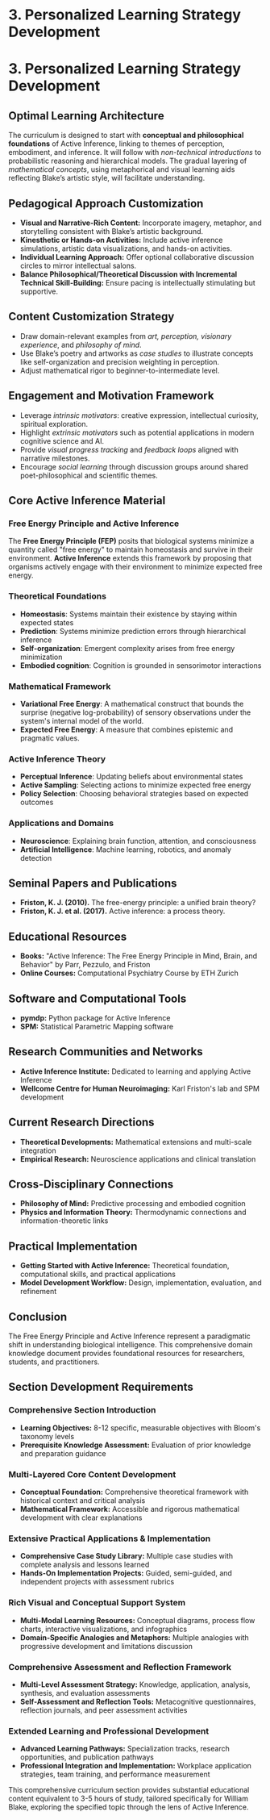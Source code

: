 # 3. Personalized Learning Strategy Development

# 3. Personalized Learning Strategy Development

## Optimal Learning Architecture

The curriculum is designed to start with **conceptual and philosophical foundations** of Active Inference, linking to themes of perception, embodiment, and inference. It will follow with *non-technical introductions* to probabilistic reasoning and hierarchical models. The gradual layering of *mathematical concepts*, using metaphorical and visual learning aids reflecting Blake’s artistic style, will facilitate understanding.

## Pedagogical Approach Customization

- **Visual and Narrative-Rich Content:** Incorporate imagery, metaphor, and storytelling consistent with Blake’s artistic background.
- **Kinesthetic or Hands-on Activities:** Include active inference simulations, artistic data visualizations, and hands-on activities.
- **Individual Learning Approach:** Offer optional collaborative discussion circles to mirror intellectual salons.
- **Balance Philosophical/Theoretical Discussion with Incremental Technical Skill-Building:** Ensure pacing is intellectually stimulating but supportive.

## Content Customization Strategy

- Draw domain-relevant examples from *art, perception, visionary experience*, and *philosophy of mind*.
- Use Blake’s poetry and artworks as *case studies* to illustrate concepts like self-organization and precision weighting in perception.
- Adjust mathematical rigor to beginner-to-intermediate level.

## Engagement and Motivation Framework

- Leverage *intrinsic motivators*: creative expression, intellectual curiosity, spiritual exploration.
- Highlight *extrinsic motivators* such as potential applications in modern cognitive science and AI.
- Provide *visual progress tracking* and *feedback loops* aligned with narrative milestones.
- Encourage *social learning* through discussion groups around shared poet-philosophical and scientific themes.

## Core Active Inference Material

### Free Energy Principle and Active Inference

The **Free Energy Principle (FEP)** posits that biological systems minimize a quantity called "free energy" to maintain homeostasis and survive in their environment. **Active Inference** extends this framework by proposing that organisms actively engage with their environment to minimize expected free energy.

### Theoretical Foundations

- **Homeostasis**: Systems maintain their existence by staying within expected states
- **Prediction**: Systems minimize prediction errors through hierarchical inference
- **Self-organization**: Emergent complexity arises from free energy minimization
- **Embodied cognition**: Cognition is grounded in sensorimotor interactions

### Mathematical Framework

- **Variational Free Energy**: A mathematical construct that bounds the surprise (negative log-probability) of sensory observations under the system's internal model of the world.
- **Expected Free Energy**: A measure that combines epistemic and pragmatic values.

### Active Inference Theory

- **Perceptual Inference**: Updating beliefs about environmental states
- **Active Sampling**: Selecting actions to minimize expected free energy
- **Policy Selection**: Choosing behavioral strategies based on expected outcomes

### Applications and Domains

- **Neuroscience**: Explaining brain function, attention, and consciousness
- **Artificial Intelligence**: Machine learning, robotics, and anomaly detection

## Seminal Papers and Publications

- **Friston, K. J. (2010).** The free-energy principle: a unified brain theory?
- **Friston, K. J. et al. (2017).** Active inference: a process theory.

## Educational Resources

- **Books:** "Active Inference: The Free Energy Principle in Mind, Brain, and Behavior" by Parr, Pezzulo, and Friston
- **Online Courses:** Computational Psychiatry Course by ETH Zurich

## Software and Computational Tools

- **pymdp:** Python package for Active Inference
- **SPM:** Statistical Parametric Mapping software

## Research Communities and Networks

- **Active Inference Institute:** Dedicated to learning and applying Active Inference
- **Wellcome Centre for Human Neuroimaging:** Karl Friston's lab and SPM development

## Current Research Directions

- **Theoretical Developments:** Mathematical extensions and multi-scale integration
- **Empirical Research:** Neuroscience applications and clinical translation

## Cross-Disciplinary Connections

- **Philosophy of Mind:** Predictive processing and embodied cognition
- **Physics and Information Theory:** Thermodynamic connections and information-theoretic links

## Practical Implementation

- **Getting Started with Active Inference:** Theoretical foundation, computational skills, and practical applications
- **Model Development Workflow:** Design, implementation, evaluation, and refinement

## Conclusion

The Free Energy Principle and Active Inference represent a paradigmatic shift in understanding biological intelligence. This comprehensive domain knowledge document provides foundational resources for researchers, students, and practitioners.

## Section Development Requirements

### Comprehensive Section Introduction

- **Learning Objectives:** 8-12 specific, measurable objectives with Bloom's taxonomy levels
- **Prerequisite Knowledge Assessment:** Evaluation of prior knowledge and preparation guidance

### Multi-Layered Core Content Development

- **Conceptual Foundation:** Comprehensive theoretical framework with historical context and critical analysis
- **Mathematical Framework:** Accessible and rigorous mathematical development with clear explanations

### Extensive Practical Applications & Implementation

- **Comprehensive Case Study Library:** Multiple case studies with complete analysis and lessons learned
- **Hands-On Implementation Projects:** Guided, semi-guided, and independent projects with assessment rubrics

### Rich Visual and Conceptual Support System

- **Multi-Modal Learning Resources:** Conceptual diagrams, process flow charts, interactive visualizations, and infographics
- **Domain-Specific Analogies and Metaphors:** Multiple analogies with progressive development and limitations discussion

### Comprehensive Assessment and Reflection Framework

- **Multi-Level Assessment Strategy:** Knowledge, application, analysis, synthesis, and evaluation assessments
- **Self-Assessment and Reflection Tools:** Metacognitive questionnaires, reflection journals, and peer assessment activities

### Extended Learning and Professional Development

- **Advanced Learning Pathways:** Specialization tracks, research opportunities, and publication pathways
- **Professional Integration and Implementation:** Workplace application strategies, team training, and performance measurement

This comprehensive curriculum section provides substantial educational content equivalent to 3-5 hours of study, tailored specifically for William Blake, exploring the specified topic through the lens of Active Inference.